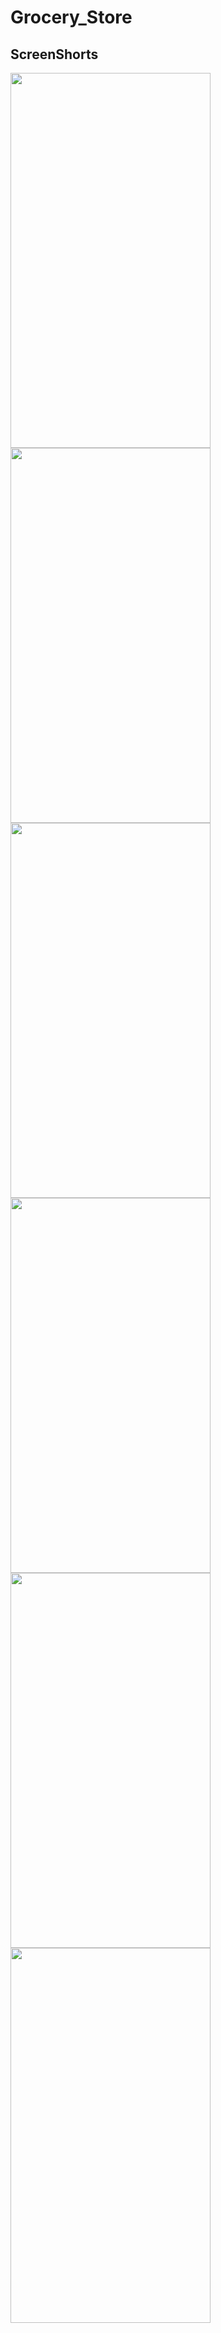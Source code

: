 # Grocery_Store


## ScreenShorts

<p>
  <a target="_blank" rel="noopener noreferrer" href="https://user-images.githubusercontent.com/26364962/142832732-6bcfac98-2c7a-4084-ad09-0d0adc83c051.png">
    <img src="https://user-images.githubusercontent.com/26364962/142832732-6bcfac98-2c7a-4084-ad09-0d0adc83c051.png" height="600" width="320">
  </a>
  
  <a target="_blank" rel="noopener noreferrer" href="https://user-images.githubusercontent.com/26364962/142832738-c635eca0-c779-40aa-a356-5baf4510030b.png">
    <img src="https://user-images.githubusercontent.com/26364962/142832738-c635eca0-c779-40aa-a356-5baf4510030b.png" height="600" width="320">
  </a>
  
  <a target="_blank" rel="noopener noreferrer" href="https://user-images.githubusercontent.com/26364962/142832740-75d652b7-af5e-4c39-b2d7-925598075438.png">
    <img src="https://user-images.githubusercontent.com/26364962/142832740-75d652b7-af5e-4c39-b2d7-925598075438.png" height="600" width="320">
  </a>
  
  <a target="_blank" rel="noopener noreferrer" href="https://user-images.githubusercontent.com/26364962/142832743-28167b80-566c-40b3-aa44-3766438ac1ef.png">
    <img src="https://user-images.githubusercontent.com/26364962/142832743-28167b80-566c-40b3-aa44-3766438ac1ef.png" height="600" width="320">
  </a>
  
  <a target="_blank" rel="noopener noreferrer" href="https://user-images.githubusercontent.com/26364962/142832782-3c3fac1c-f376-4244-8cd7-81ecaea048a6.png">
    <img src="https://user-images.githubusercontent.com/26364962/142832782-3c3fac1c-f376-4244-8cd7-81ecaea048a6.png" height="600" width="320">
  </a>
  
  <a target="_blank" rel="noopener noreferrer" href="https://user-images.githubusercontent.com/26364962/142832797-66bdb5c6-7514-4046-9dae-41a34b978dd0.png">
    <img src="https://user-images.githubusercontent.com/26364962/142832797-66bdb5c6-7514-4046-9dae-41a34b978dd0.png" height="600" width="320">
  </a>
</p>



